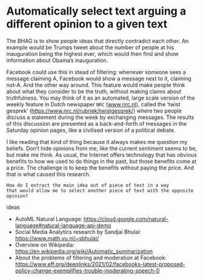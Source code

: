 # Automatically select text arguing a different opinion to a given text

The BHAG is to show people ideas that directly contradict each other. An example would be Trumps tweet about the number of people at his inauguration being the highest ever, which would then find and show information about Obama’s inauguration.

Facebook could use this in stead of filtering: whenever someone sees a message claiming A, Facebook would show a message next to it, claiming not-A. And the other way around. This feature would make people think about what they consider to be the truth, without making claims about truthfulness. You may think of it as an automated, large scale version of the weekly feature in Dutch newspaper `NRC` (www.nrc.nl), called the ‘twist gesprek’ (https://www.nrc.nl/rubriek/twistgesprek/) where two people discuss a statement during the week by exchanging messages. The results of this discussion are presented as a back-and-forth of messages in the Saturday opinion pages, like a civilised version of a political debate.

I like reading that kind of thing because it always makes me question my beliefs.
Don’t hide opinions from me, like the current sentiment seems to be, but make me think. As usual, the Internet offers technology that has obvious benefits to how we used to do things in the past, but those benefits come at a price.
The challenge is to keep the benefits without paying the price. And that is what caused this research.

```
How do I extract the main idea out of piece of text in a way 
that would allow me to select another piece of text with the opposite opinion?
```

ideas

*   AutoML Natural Language: https://cloud.google.com/natural-language#natural-language-api-demo
*   Social Media Analytics research by Sandjai Bhulai: https://www.math.vu.nl/~sbhulai/
*   Overview on Wikipedia: https://en.wikipedia.org/wiki/Automatic_summarization
*   About the problems of filtering and moderation at Facebook: https://www.eff.org/deeplinks/2021/02/facebooks-latest-proposed-policy-change-exemplifies-trouble-moderating-speech-0
